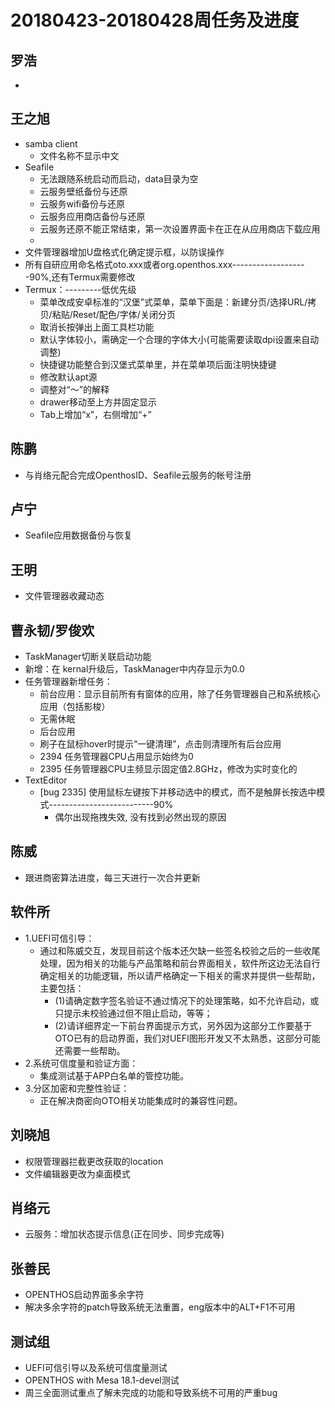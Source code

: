 # 20180423-20180428周任务及进度

## 罗浩
- 

## 王之旭
- samba client
   - 文件名称不显示中文
- Seafile
   - 无法跟随系统启动而启动，data目录为空
   - 云服务壁纸备份与还原
   - 云服务wifi备份与还原
   - 云服务应用商店备份与还原
   - 云服务还原不能正常结束，第一次设置界面卡在正在从应用商店下载应用
   - 
- 文件管理器增加U盘格式化确定提示框，以防误操作
- 所有自研应用命名格式oto.xxx或者org.openthos.xxx-------------------90%,还有Termux需要修改
- Termux：---------低优先级
   - 菜单改成安卓标准的“汉堡”式菜单，菜单下面是：新建分页/选择URL/拷贝/粘贴/Reset/配色/字体/关闭分页
   - 取消长按弹出上面工具栏功能
   - 默认字体较小，需确定一个合理的字体大小(可能需要读取dpi设置来自动调整)
   - 快捷键功能整合到汉堡式菜单里，并在菜单项后面注明快捷键
   - 修改默认apt源
   - 调整对“～”的解释
   - drawer移动至上方并固定显示
   - Tab上增加“x”，右侧增加“+”

## 陈鹏
- 与肖络元配合完成OpenthosID、Seafile云服务的帐号注册

## 卢宁
- Seafile应用数据备份与恢复

## 王明
- 文件管理器收藏动态

## 曹永韧/罗俊欢
- TaskManager切断关联启动功能
- 新增：在 kernal升级后，TaskManager中内存显示为0.0
- 任务管理器新增任务：
   - 前台应用：显示目前所有有窗体的应用，除了任务管理器自己和系统核心应用（包括影梭）
   - 无需休眠
   - 后台应用
   - 刷子在鼠标hover时提示“一键清理”，点击则清理所有后台应用
   - 2394 任务管理器CPU占用显示始终为0
   - 2395 任务管理器CPU主频显示固定值2.8GHz，修改为实时变化的
- TextEditor
   - [bug 2335] 使用鼠标左键按下并移动选中的模式，而不是触屏长按选中模式--------------------------90%
      - 偶尔出现拖拽失效, 没有找到必然出现的原因

## 陈威
- 跟进商密算法进度，每三天进行一次合并更新

## 软件所
- 1.UEFI可信引导：
   - 通过和陈威交互，发现目前这个版本还欠缺一些签名校验之后的一些收尾处理，因为相关的功能与产品策略和前台界面相关，软件所这边无法自行确定相关的功能逻辑，所以请严格确定一下相关的需求并提供一些帮助，主要包括：
      - (1)请确定数字签名验证不通过情况下的处理策略，如不允许启动，或只提示未校验通过但不阻止启动，等等；
      - (2)请详细界定一下前台界面提示方式，另外因为这部分工作要基于OTO已有的启动界面，我们对UEFI图形开发又不太熟悉，这部分可能还需要一些帮助。
- 2.系统可信度量和验证方面：
   - 集成测试基于APP白名单的管控功能。
- 3.分区加密和完整性验证：
   - 正在解决商密向OTO相关功能集成时的兼容性问题。

## 刘晓旭
- 权限管理器拦截更改获取的location
- 文件编辑器更改为桌面模式

## 肖络元
- 云服务：增加状态提示信息(正在同步、同步完成等)

## 张善民
- OPENTHOS启动界面多余字符
- 解决多余字符的patch导致系统无法重置，eng版本中的ALT+F1不可用

## 测试组
- UEFI可信引导以及系统可信度量测试
- OPENTHOS with Mesa 18.1-devel测试
- 周三全面测试重点了解未完成的功能和导致系统不可用的严重bug
